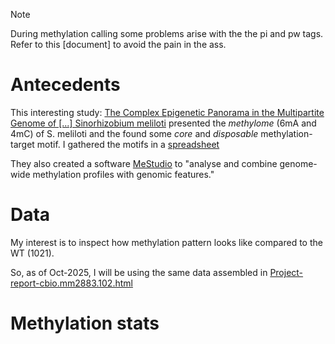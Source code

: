
> [!NOTE]
> During methylation calling some problems arise with the the pi and pw tags. Refer to this [document] to avoid the pain in the ass.


# Antecedents 

This interesting study: [The Complex Epigenetic Panorama in the Multipartite Genome of [...] Sinorhizobium meliloti](https://doi.org/10.1093/gbe/evae245) presented the *methylome* (6mA and 4mC) of S. meliloti and the found some *core* and *disposable* methylation-target motif. I gathered the motifs in a [spreadsheet](https://webfs/n/projects/jp2992/MOLNG4331/methylation_analysis/#:~:text=methylation_motifs_pan%2Depigenome_paper.xlsx) 

They also created a software [MeStudio](https://github.com/combogenomics/MeStudio) to "analyse and combine genome-wide methylation profiles with genomic features." 


# Data


My interest is to inspect how methylation pattern looks like compared to the WT (1021). 

So, as of Oct-2025, I will be using the same data assembled in [Project-report-cbio.mm2883.102.html](https://webfs/n/projects/jp2992/Stowers-notes/Project-report-cbio.mm2883.102.html) 


# Methylation stats

